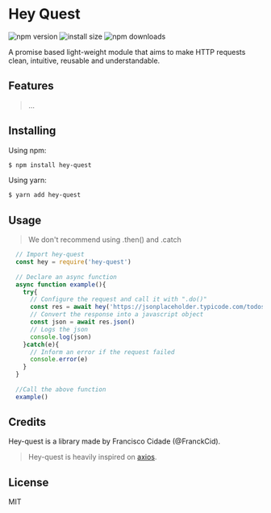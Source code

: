# Hey Quest

![npm version](https://img.shields.io/npm/v/hey-quest.svg?style=flat-square)
![install size](https://img.shields.io/bundlephobia/min/hey-quest?label=size&style=flat-square)
![npm downloads](https://img.shields.io/npm/dm/hey-quest.svg?style=flat-square)

A promise based light-weight module that aims to make HTTP requests clean, intuitive, reusable and understandable.

## Features
> ...

## Installing

Using npm:

```bash
$ npm install hey-quest
```

Using yarn:

```bash
$ yarn add hey-quest
```

## Usage

> We don't recommend using .then() and .catch

```javascript
  // Import hey-quest
  const hey = require('hey-quest')
  
  // Declare an async function
  async function example(){
    try{
      // Configure the request and call it with ".do()"
      const res = await hey('https://jsonplaceholder.typicode.com/todos/1').do()
      // Convert the response into a javascript object
      const json = await res.json()
      // Logs the json
      console.log(json)
    }catch(e){
      // Inform an error if the request failed
      console.error(e)
    }
  }
  
  //Call the above function
  example()
```

## Credits

Hey-quest is a library made by Francisco Cidade (@FranckCid).

> Hey-quest is heavily inspired on [axios](https://github.com/axios/axios).

## License

MIT
